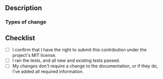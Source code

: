 <!--- Provide a general summary of your changes in the title. -->

## Description
<!--- Use this section to describe your changes. If your changes required
testing, include information about the testing environment and the tests you
ran. If your test fixes a bug reported in an issue, don't forget to include the
issue number. If your PR is still a work in progress, that's totally fine – just
include a note to let us know. -->

### Types of change
<!-- What type of change does your PR cover? Is it a bug fix, an enhancement
or new feature, or a change to the documentation? -->

## Checklist
<!--- Before you submit the PR, go over this checklist and make sure you can
tick off all the boxes. [] -> [x] -->
- [ ] I confirm that I have the right to submit this contribution under the project's MIT license.
- [ ] I ran the tests, and all new and existing tests passed.
- [ ] My changes don't require a change to the documentation, or if they do, I've added all required information.
